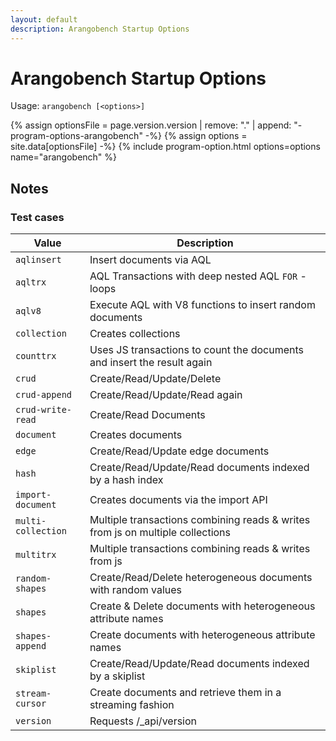 ```yaml
---
layout: default
description: Arangobench Startup Options
---
```

Arangobench Startup Options
===========================

Usage: `arangobench [<options>]`

{% assign optionsFile = page.version.version | remove: "." | append: "-program-options-arangobench" -%}
{% assign options = site.data[optionsFile] -%}
{% include program-option.html options=options name="arangobench" %}

Notes
-----

### Test cases

Value               | Description
--------------------|-------------------------
`aqlinsert`         | Insert documents via AQL
`aqltrx`            | AQL Transactions with deep nested AQL `FOR` - loops 
`aqlv8`             | Execute AQL with V8 functions to insert random documents
`collection`        | Creates collections
`counttrx`          | Uses JS transactions to count the documents and insert the result again
`crud`              | Create/Read/Update/Delete
`crud-append`       | Create/Read/Update/Read again
`crud-write-read`   | Create/Read Documents
`document`          | Creates documents
`edge`              | Create/Read/Update edge documents
`hash`              | Create/Read/Update/Read documents indexed by a hash index
`import-document`   | Creates documents via the import API
`multi-collection`  | Multiple transactions combining reads & writes from js on multiple collections
`multitrx`          | Multiple transactions combining reads & writes from js
`random-shapes`     | Create/Read/Delete heterogeneous documents with random values
`shapes`            | Create & Delete documents with heterogeneous attribute names
`shapes-append`     | Create documents with heterogeneous attribute names
`skiplist`          | Create/Read/Update/Read documents indexed by a skiplist
`stream-cursor`     | Create documents and retrieve them in a streaming fashion
`version`           | Requests /_api/version
